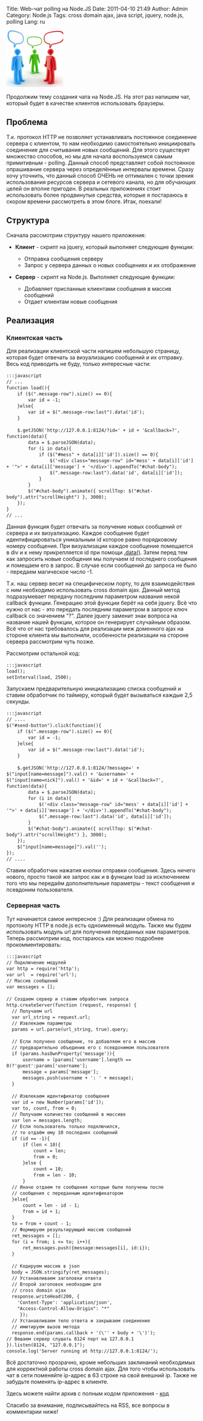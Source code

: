 Title: Web-чат polling на Node.JS
Date: 2011-04-10 21:49
Author: Admin
Category: Node.js
Tags: cross domain ajax, java script, jquery, node.js, polling
Lang: ru

![чат][]

Продолжим тему создания чата на Node.JS. На этот раз напишем чат,
который будет в качестве клиентов использовать браузеры.

Проблема
--------

Т.к. протокол HTTP не позволяет устанавливать постоянное соединение
сервера с клиентом, то нам необходимо самостоятельно инициировать
соединение для считывания новых сообщений. Для этого существует
множество способов, но мы для начала воспользуемся самым примитивным -
polling. Данный способ представляет собой постоянное опрашивание сервера
через определённые интервалы времени. Сразу хочу уточнить, что данный
способ ОЧЕНЬ не оптимален с точки зрения использования ресурсов сервера
и сетевого канала, но для обучающих целей он вполне пригоден. В реальных
приложениях стоит использовать более продвинутые средства, которые я
постараюсь в скором времени рассмотреть в этом блоге. Итак, поехали!

Структура
---------

Сначала рассмотрим структуру нашего приложения:

-   **Клиент** - скрипт на jquery, который выполняет следующие функции:

    -   Отправка сообщения серверу
    -   Запрос у сервера данных о новых сообщениях и их отображение

-   **Сервер** - скрипт на Node.js. Выполняет следующие функции:

    -   Добавляет присланные клиентами сообщения в массив сообщений
    -   Отдает клиентам новые сообщения

Реализация
----------

### Клиентская часть

Для реализации клиентской части напишем небольшую страницу, которая
будет отвечать за визуализацию сообщений и их отправку. Весь код
приводить не буду, только интересные части:

	:::javascript
	// ...
	function load(){
	    if ($(".message-row").size() == 0){
	        var id = -1;
	    }else{
	        var id = $(".message-row:last").data('id');
	    }
	 
	    $.getJSON('http://127.0.0.1:8124/?id=' + id + '&callback=?', function(data){
	        data = $.parseJSON(data);
	        for (i in data){
	            if ($("#mess" + data[i]['id']).size() == 0){
	                $('<div class="message-row" id="mess' + data[i]['id'] + '">' + data[i]['message'] + '</div>').appendTo("#chat-body");
	                $(".message-row:last").data('id', data[i]['id']);
	            }
	        }
	        $("#chat-body").animate({ scrollTop: $("#chat-body").attr("scrollHeight") }, 3000);
	    });
	}
	// ...

Данная функция будет отвечать за получение новых сообщений от сервера и
их визуализацию. Каждое сообщение будет идентифицироваться уникальным id
которое равно порядковому номеру сообщения. При визуализации каждое
сообщение помещается в div и к нему прикрепляется id при помощи
[.data()][]. Затем перед тем как запросить новые сообщения мы получаем
id последнего сообщения и помещаем его в запрос. В случае если сообщений
до запроса не было - передаем магическое число -1.

Т.к. наш сервер весит на специфическом порту, то для взаимодействия с
ним необходимо использовать cross domain ajax. Данный метод
подразумевает передачу последним параметром названия некой callback
функции. Генерацию этой функции берёт на себя jquery. Всё что нужно от
нас - это передать последним параметром в запросе ключ callback со
значением "?". Далее jquery заменит знак вопроса на название нашей
функции, которое он генерирует случайным образом. Всё что от нас
требовалось для реализации меж доменного ajax на стороне клиента мы
выполнили, особенности реализации на стороне сервера рассмотрим чуть
позже.

Рассмотрим остальной код:

	:::javascript
	load();
	setInterval(load, 2500);

Запускаем предварительную инициализацию списка сообщений и ставим
обработчик по таймеру, который будет вызываться каждые 2,5 секунды.

	:::javascript
	// ....
	$("#send-button").click(function(){
	    if ($(".message-row").size() == 0){
	        var id = -1;
	    }else{
	        var id = $(".message-row:last").data('id');
	    }
	 
	    $.getJSON('http://127.0.0.1:8124/?message=' + $("input[name=message]").val() + '&username=' + $("input[name=nick]").val() + '&id=' + id + '&callback=?', function(data){
	        data = $.parseJSON(data);
	        for (i in data){
	            $('<div class="message-row" id="mess' + data[i]['id'] + '">' + data[i]['message'] + '</div>').appendTo("#chat-body");
	            $(".message-row:last").data('id', data[i]['id']);
	        }
	        $("#chat-body").animate({ scrollTop: $("#chat-body").attr("scrollHeight") }, 3000);
	    });
	    $("input[name=message]").val('');
	});
	// ....

Ставим обработчик нажатия кнопки отправки сообщения. Здесь ничего
нового, просто такой же запрос как и в функции load за исключением того
что мы передаём дополнительные параметры - текст сообщения и псевдоним
пользователя.

### Серверная часть

Тут начинается самое интересное :) Для реализации обмена по протоколу
HTTP в node.js есть одноименный модуль. Также мы будем использовать
модуль url для получения переданных нам параметров. Теперь рассмотрим
код, постараюсь как можно подробнее прокомментировать:

	:::javascript
	// Подключение модулей
	var http = require('http');
	var url  = require('url');
	// Массив сообщений
	var messages = [];
	 
	// Создаем сервер и ставим обработчик запроса
	http.createServer(function (request, response) { 
	  // Получаем url
	  var url_string = request.url;
	  // Извлекаем параметры
	  params = url.parse(url_string, true).query;
	 
	  // Если получено сообщение, то добавляем его в массив
	  // предварительно объединив его с псевдонимом пользователя
	  if (params.hasOwnProperty('message')){
	      username = (params['username'].length == 0)?'guest':params['username'];
	      message = params['message'];
	      messages.push(username + ': ' + message);
	  }
	 
	  // Извлекаем идентификатор сообщения
	  var id = new Number(params['id']);
	  var to, count, from = 0;
	  // Получаем количество сообщений в массиве
	  var len = messages.length;
	  // Если пользователь только подключился,
	  // то отдаём ему 10 последних сообщений
	  if (id == -1){
	      if (len < 10){
	          count = len;
	          from = 0;
	      }else {
	          count = 10;
	          from = len - 10;
	      }
	  // Иначе отдаем те сообщения которые были получены после 
	  // сообщения с переданным идентификатором
	  }else{
	      count = len - id - 1;
	      from = id + 1;
	  }
	  to = from + count - 1;
	  // Формируем результирующий массив сообщений
	  ret_messages = [];
	  for (i = from; i <= to; i++){
	      ret_messages.push({message:messages[i], id:i});
	  }
	 
	  // Кодируем массив в json
	  body = JSON.stringify(ret_messages);
	  // Устанавливаем заголовки ответа
	  // Второй заголовок необходим для
	  // cross domain ajax
	  response.writeHead(200, {
	    'Content-Type': 'application/json',
	    "Access-Control-Allow-Origin": "*"
	     });
	  // Устанавливаем тело ответа и закрываем соединение
	  // имитируем вызов метода
	  response.end(params.callback + '(\'' + body + '\')'); 
	// Вешаем сервер слушать 8124 порт на 127.0.0.1
	}).listen(8124, "127.0.0.1"); 
	console.log('Server running at http://127.0.0.1:8124/');

Всё достаточно прозрачно, кроме небольших заклинаний необходимых для
корректной работы cross domain ajax. Для того чтобы использовать чат в
сети поменяйте ip-адрес в 63 строке на свой внешний ip. Также не
забудьте поменять ip-адрес в клиенте.

Здесь можете найти архив с полным кодом приложения - [код][]

Спасибо за внимание, подписывайтесь на RSS, все вопросы в комментарии
ниже!

  [чат]: /media/2011/04/conversacion-150x150.png
    "чат"
  [.data()]: http://jqapi.com/#p=data
  [код]: stuff/web-chat-polling.zip
